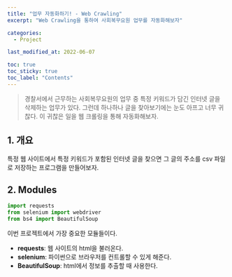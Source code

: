```yaml
---
title: "업무 자동화하기! - Web Crawling"
excerpt: "Web Crawling을 통하여 사회복무요원 업무를 자동화해보자"

categories:
  - Project

last_modified_at: 2022-06-07

toc: true
toc_sticky: true
toc_label: "Contents"
---
```


> 경찰서에서 근무하는 사회복무요원의 업무 중 특정 키워드가 담긴 인터넷 글을 삭제하는 업무가 있다.
> 그런데 하나하나 글을 찾아보기에는 눈도 아프고 너무 귀찮다.
> 이 귀찮은 일을 웹 크롤링을 통해 자동화해보자.

## 1. 개요

특정 웹 사이트에서 특정 키워드가 포함된 인터넷 글을 찾으면 그 글의 주소를 csv 파일로 저장하는 프로그램을 만들어보자.

## 2. Modules

```python
import requests
from selenium import webdriver
from bs4 import BeautifulSoup
```

이번 프로젝트에서 가장 중요한 모듈들이다.

- **requests**: 웹 사이트의 html을 불러온다.
- **selenium**: 파이썬으로 브라우저를 컨트롤할 수 있게 해준다.
- **BeautifulSoup**: html에서 정보를 추출할 때 사용한다.
